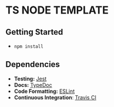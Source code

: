 # TS NODE TEMPLATE

## Getting Started
* `npm install`

## Dependencies
* **Testing:** [Jest](https://jestjs.io/)
* **Docs:** [TypeDoc](https://typedoc.org/)
* **Code Formatting:** [ESLint](https://eslint.org/)
* **Continuous Integration**: [Travis CI](https://travis-ci.org/)
